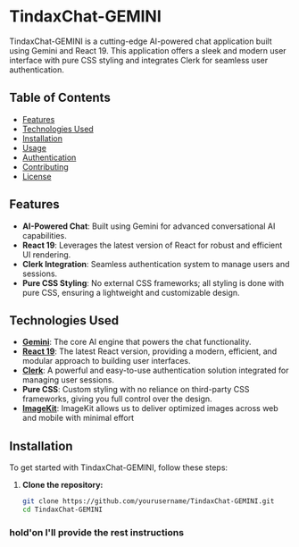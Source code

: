 # TindaxChat-GEMINI

TindaxChat-GEMINI is a cutting-edge AI-powered chat application built using
Gemini and React 19. This application offers a sleek and modern user interface
with pure CSS styling and integrates Clerk for seamless user authentication.

## Table of Contents

- [Features](#features)
- [Technologies Used](#technologies-used)
- [Installation](#installation)
- [Usage](#usage)
- [Authentication](#authentication)
- [Contributing](#contributing)
- [License](#license)

## Features

- **AI-Powered Chat**: Built using Gemini for advanced conversational AI
  capabilities.
- **React 19**: Leverages the latest version of React for robust and efficient
  UI rendering.
- **Clerk Integration**: Seamless authentication system to manage users and
  sessions.
- **Pure CSS Styling**: No external CSS frameworks; all styling is done with
  pure CSS, ensuring a lightweight and customizable design.

## Technologies Used

- **[Gemini](https://gemini.ai/)**: The core AI engine that powers the chat
  functionality.
- **[React 19](https://reactjs.org/)**: The latest React version, providing a
  modern, efficient, and modular approach to building user interfaces.
- **[Clerk](https://clerk.dev/)**: A powerful and easy-to-use authentication
  solution integrated for managing user sessions.
- **Pure CSS**: Custom styling with no reliance on third-party CSS frameworks,
  giving you full control over the design.
- **[ImageKit](https://imagekit.io/)**: ImageKit allows us to deliver optimized
  images across web and mobile with minimal effort

## Installation

To get started with TindaxChat-GEMINI, follow these steps:

1. **Clone the repository:**
   ```bash
   git clone https://github.com/yourusername/TindaxChat-GEMINI.git
   cd TindaxChat-GEMINI
   ```

### hold'on I'll provide the rest instructions
